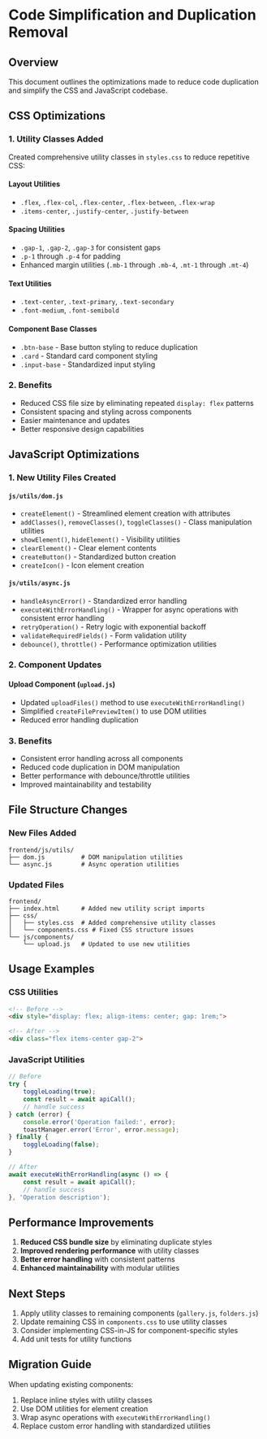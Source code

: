 # Code Simplification and Duplication Removal

## Overview

This document outlines the optimizations made to reduce code duplication and simplify the CSS and JavaScript codebase.

## CSS Optimizations

### 1. Utility Classes Added

Created comprehensive utility classes in `styles.css` to reduce repetitive CSS:

#### Layout Utilities

- `.flex`, `.flex-col`, `.flex-center`, `.flex-between`, `.flex-wrap`
- `.items-center`, `.justify-center`, `.justify-between`

#### Spacing Utilities

- `.gap-1`, `.gap-2`, `.gap-3` for consistent gaps
- `.p-1` through `.p-4` for padding
- Enhanced margin utilities (`.mb-1` through `.mb-4`, `.mt-1` through `.mt-4`)

#### Text Utilities

- `.text-center`, `.text-primary`, `.text-secondary`
- `.font-medium`, `.font-semibold`

#### Component Base Classes

- `.btn-base` - Base button styling to reduce duplication
- `.card` - Standard card component styling
- `.input-base` - Standardized input styling

### 2. Benefits

- Reduced CSS file size by eliminating repeated `display: flex` patterns
- Consistent spacing and styling across components
- Easier maintenance and updates
- Better responsive design capabilities

## JavaScript Optimizations

### 1. New Utility Files Created

#### `js/utils/dom.js`

- `createElement()` - Streamlined element creation with attributes
- `addClasses()`, `removeClasses()`, `toggleClasses()` - Class manipulation utilities
- `showElement()`, `hideElement()` - Visibility utilities
- `clearElement()` - Clear element contents
- `createButton()` - Standardized button creation
- `createIcon()` - Icon element creation

#### `js/utils/async.js`

- `handleAsyncError()` - Standardized error handling
- `executeWithErrorHandling()` - Wrapper for async operations with consistent error handling
- `retryOperation()` - Retry logic with exponential backoff
- `validateRequiredFields()` - Form validation utility
- `debounce()`, `throttle()` - Performance optimization utilities

### 2. Component Updates

#### Upload Component (`upload.js`)

- Updated `uploadFiles()` method to use `executeWithErrorHandling()`
- Simplified `createFilePreviewItem()` to use DOM utilities
- Reduced error handling duplication

### 3. Benefits

- Consistent error handling across all components
- Reduced code duplication in DOM manipulation
- Better performance with debounce/throttle utilities
- Improved maintainability and testability

## File Structure Changes

### New Files Added

```
frontend/js/utils/
├── dom.js          # DOM manipulation utilities
└── async.js        # Async operation utilities
```

### Updated Files

```
frontend/
├── index.html      # Added new utility script imports
├── css/
│   ├── styles.css  # Added comprehensive utility classes
│   └── components.css # Fixed CSS structure issues
└── js/components/
    └── upload.js   # Updated to use new utilities
```

## Usage Examples

### CSS Utilities

```html
<!-- Before -->
<div style="display: flex; align-items: center; gap: 1rem;">

<!-- After -->
<div class="flex items-center gap-2">
```

### JavaScript Utilities

```javascript
// Before
try {
    toggleLoading(true);
    const result = await apiCall();
    // handle success
} catch (error) {
    console.error('Operation failed:', error);
    toastManager.error('Error', error.message);
} finally {
    toggleLoading(false);
}

// After
await executeWithErrorHandling(async () => {
    const result = await apiCall();
    // handle success
}, 'Operation description');
```

## Performance Improvements

1. **Reduced CSS bundle size** by eliminating duplicate styles
2. **Improved rendering performance** with utility classes
3. **Better error handling** with consistent patterns
4. **Enhanced maintainability** with modular utilities

## Next Steps

1. Apply utility classes to remaining components (`gallery.js`, `folders.js`)
2. Update remaining CSS in `components.css` to use utility classes
3. Consider implementing CSS-in-JS for component-specific styles
4. Add unit tests for utility functions

## Migration Guide

When updating existing components:

1. Replace inline styles with utility classes
2. Use DOM utilities for element creation
3. Wrap async operations with `executeWithErrorHandling()`
4. Replace custom error handling with standardized utilities
